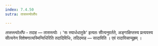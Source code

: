 ```yaml
---
index: 7.4.50
sutra: तासस्त्योर्लोपः

---
```

_तासस्त्योर्लोपः_ - तदाह — तासस्त्योः । 'सः स्यार्धधातुके' इत्यतः सीत्यनुवर्तते, अङ्गाक्षिप्तस्य प्रत्ययस्य सीत्यनेन विशेषणात्यस्मिन्विधि॑रिति तदादिविधिः, तदिदमाह — सादाविति । एवं रादावित्त्राप्यूह्रम् ।